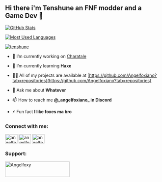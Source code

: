 ## Hi there i'm Tenshune an FNF modder and a Game Dev 👋

[![GitHub Stats](https://github-readme-stats.vercel.app/api?username=tenshune&theme=material-palenight)](https://github.com/anuraghazra/github-readme-stats) 

[![Most Used Languages](https://github-readme-stats.vercel.app/api/top-langs/?username=tenshune&theme=material-palenight)](https://github.com/anuraghazra/github-readme-stats)

<p align="left"> <a href="[https://x.com/tenshune]](https://x.com/tenshune)" target="blank"><img src="https://img.shields.io/twitter/follow/tenshune?logo=twitter&style=for-the-badge" alt="tenshune" /></a> </p>

- 🔭 I’m currently working on [Charatale](https://github.com/Angelfoxy28/Charatale)

- 🌱 I’m currently learning **Haxe**

- 👨‍💻 All of my projects are available at [https://github.com/Angelfoxiano?tab=repositories](https://github.com/Angelfoxiano?tab=repositories)

- 💬 Ask me about **Whatever**

- 📫 How to reach me **@\_angelfoxiano\_ in Discord**

- ⚡ Fun fact **I like foxes ma bro**

<h3 align="left">Connect with me:</h3>
<p align="left">
<a href="https://x.com/tenshune" target="blank"><img align="center" src="https://raw.githubusercontent.com/rahuldkjain/github-profile-readme-generator/master/src/images/icons/Social/twitter.svg" alt="angelfoxianoo" height="30" width="40" /></a>
<a href="https://instagram.com/tenshune" target="blank"><img align="center" src="https://raw.githubusercontent.com/rahuldkjain/github-profile-readme-generator/master/src/images/icons/Social/instagram.svg" alt="angelfoxiano" height="30" width="40" /></a>
<a href="https://www.youtube.com/@tenshune" target="blank"><img align="center" src="https://raw.githubusercontent.com/rahuldkjain/github-profile-readme-generator/master/src/images/icons/Social/youtube.svg" alt="angelfoxiano" height="30" width="40" /></a>
</p>

<h3 align="left">Support:</h3>
<p><a href="https://ko-fi.com/Angelfoxydev"> <img align="left" src="https://cdn.ko-fi.com/cdn/kofi3.png?v=3" height="50" width="210" alt="Angelfoxy" /></a></p><br><br>
